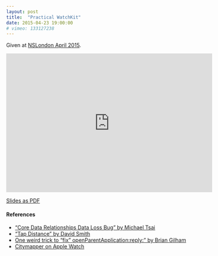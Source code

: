 ```yaml
---
layout: post
title:  "Practical WatchKit"
date: 2015-04-23 19:00:00
# vimeo: 133127238
---
```


Given at [NSLondon April 2015](http://www.meetup.com/NSLondon/events/221748091/).

<iframe src="https://player.vimeo.com/video/133127238" width="553" height="373" frameborder="0" webkitallowfullscreen mozallowfullscreen allowfullscreen></iframe>

<script async class="speakerdeck-embed" data-id="62ce2a3639df4332905cef57019ec4e2" data-ratio="1.77777777777778" src="//speakerdeck.com/assets/embed.js"></script>

[Slides as PDF](/assets/practical-watchkit.pdf)

#### References

- [“Core Data Relationships Data Loss Bug” by Michael Tsai](http://mjtsai.com/blog/2014/11/22/core-data-relationships-data-loss-bug/)
- [“Tap Distance” by David Smith](http://david-smith.org/blog/2015/02/03/ailw-tap-distance/)
- [One weird trick to “fix” openParentApplication:reply:” by Brian Gilham](http://www.fiveminutewatchkit.com/blog/2015/3/11/one-weird-trick-to-fix-openparentapplicationreply)
- [Citymapper on Apple Watch](https://medium.com/ios-os-x-development/citymapper-on-apple-watch-843c3e757f58)
